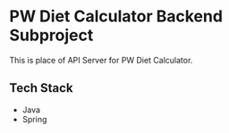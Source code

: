 # PW Diet Calculator Backend Subproject

This is place of API Server for PW Diet Calculator.

## Tech Stack

* Java
* Spring
